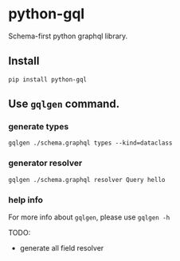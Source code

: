 # python-gql

Schema-first python graphql library.

## Install

`pip install python-gql`

## Use `gqlgen` command.

### generate types

`gqlgen ./schema.graphql types --kind=dataclass`

### generator resolver

`gqlgen ./schema.graphql resolver Query hello`

### help info

For more info about `gqlgen`, please use `gqlgen -h`


TODO:
- generate all field resolver
